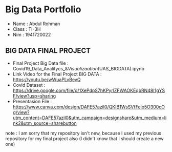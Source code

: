 # Big Data Portfolio

- Name  : Abdul Rohman
- Class : TI-3H
- Nim   : 1941720022

## BIG DATA FINAL PROJECT
- Final Project Big Data file : Covid19_Data_Analitycs_&_Visualizaation_(UAS_BIGDATA).ipynb
- Link Video for the Final Project BIG DATA : https://youtu.be/wWuaPLvBevQ
- Covid Dataset : https://drive.google.com/file/d/1XePdpS7hKPyrlZFWAOKEqbRN48I1gYSF/view?usp=sharing
- Presentasion File : https://www.canva.com/design/DAFE57azil0/QKIB1WsSVfFelo5O300cOg/view?utm_content=DAFE57azil0&utm_campaign=designshare&utm_medium=link2&utm_source=sharebutton


note : I am sorry that my repository isn't new, because I used my previous repository for my final project also (I didn't know that I should create a new one)
